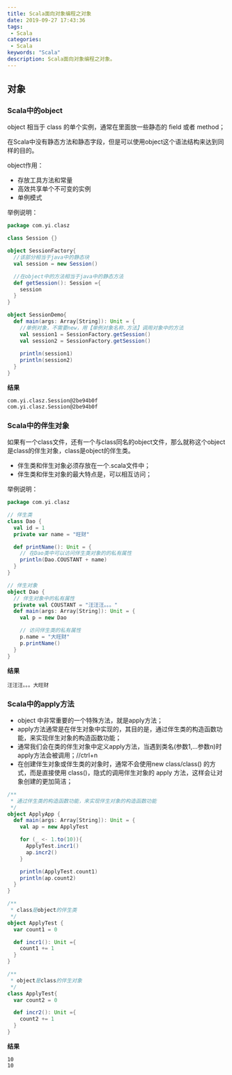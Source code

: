 ```yaml
---
title: Scala面向对象编程之对象
date: 2019-09-27 17:43:36
tags: 
 - Scala
categories: 
 - Scala
keywords: "Scala"
description: Scala面向对象编程之对象。
---
```


## 对象
### Scala中的object
object 相当于 class 的单个实例，通常在里面放一些静态的 field 或者 method；

在Scala中没有静态方法和静态字段，但是可以使用object这个语法结构来达到同样的目的。

object作用：
- 存放工具方法和常量
- 高效共享单个不可变的实例
- 单例模式

举例说明：

```scala
package com.yi.clasz

class Session {}

object SessionFactory{
  //该部分相当于java中的静态块
  val session = new Session()

  //在object中的方法相当于java中的静态方法
  def getSession(): Session ={
    session
  }
}

object SessionDemo{
  def main(args: Array[String]): Unit = {
    //单例对象，不需要new，用【单例对象名称.方法】调用对象中的方法
    val session1 = SessionFactory.getSession()
    val session2 = SessionFactory.getSession()
    
    println(session1)
    println(session2)
  }
}

```
**结果**

```
com.yi.clasz.Session@2be94b0f
com.yi.clasz.Session@2be94b0f
```

### Scala中的伴生对象
如果有一个class文件，还有一个与class同名的object文件，那么就称这个object是class的伴生对象，class是object的伴生类。

- 伴生类和伴生对象必须存放在一个.scala文件中；
- 伴生类和伴生对象的最大特点是，可以相互访问；


举例说明：

```scala
package com.yi.clasz

// 伴生类
class Dao {
  val id = 1
  private var name = "旺财"

  def printName(): Unit = {
    // 在Dao类中可以访问伴生类对象的的私有属性
    println(Dao.COUSTANT + name)
  }
}

// 伴生对象
object Dao {
  // 伴生对象中的私有属性
  private val COUSTANT = "汪汪汪。。。"
  def main(args: Array[String]): Unit = {
    val p = new Dao

    // 访问伴生类的私有属性
    p.name = "大旺财"
    p.printName()
  }
}

```
**结果**

```
汪汪汪。。。大旺财
```

### Scala中的apply方法
- object 中非常重要的一个特殊方法，就是apply方法；
- apply方法通常是在伴生对象中实现的，其目的是，通过伴生类的构造函数功能，来实现伴生对象的构造函数功能；
- 通常我们会在类的伴生对象中定义apply方法，当遇到类名(参数1,...参数n)时apply方法会被调用；//ctrl+n
- 在创建伴生对象或伴生类的对象时，通常不会使用new class/class() 的方式，而是直接使用 class()，隐式的调用伴生对象的 apply 方法，这样会让对象创建的更加简洁；

```scala
/**
 * 通过伴生类的构造函数功能，来实现伴生对象的构造函数功能
 */
object ApplyApp {
  def main(args: Array[String]): Unit = {
    val ap = new ApplyTest

    for (_ <- 1.to(10)){
      ApplyTest.incr1()
      ap.incr2()
    }

    println(ApplyTest.count1)
    println(ap.count2)
  }
}

/**
 * class是object的伴生类
 */
object ApplyTest {
  var count1 = 0

  def incr1(): Unit ={
    count1 += 1
  }
}

/**
 * object是class的伴生对象
 */
class ApplyTest{
  var count2 = 0

  def incr2(): Unit ={
    count2 += 1
  }
}
```
**结果**

```
10
10
```
